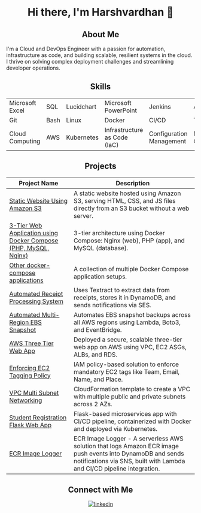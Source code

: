 <div align="center">
  
# Hi there, I'm Harshvardhan 👋



## About Me
</div>
I'm a Cloud and DevOps Engineer with a passion for automation, infrastructure as code, and building scalable, resilient systems in the cloud. I thrive on solving complex deployment challenges and streamlining developer operations.

<div align="center">
  
## Skills
<table>
  <tr>
    <td>Microsoft Excel</td>
    <td>SQL</td>
    <td>Lucidchart</td>
    <td>Microsoft PowerPoint</td>
    <td>Jenkins</td>
    <td>Ansible</td>
    <td>Grafana</td>
  </tr>
  <tr>
    <td>Git</td>
    <td>Bash</td>
    <td>Linux</td>
    <td>Docker</td>
    <td>CI/CD</td>
    <td>Terraform</td>
    <td>Prometheus</td>
  </tr>
  <tr>
    <td>Cloud Computing</td>
    <td>AWS</td>
    <td>Kubernetes</td>
    <td>Infrastructure as Code (IaC)</td>
    <td>Configuration Management</td>
    <td>Monitoring & Observability</td>
    <td></td>
  </tr>
</table>

</div>

<div align="center">
  
## Projects
</div>

| Project Name | Description |
|--------------|-------------|
| [Static Website Using Amazon S3](https://github.com/harshkhalkar/setup-static-website.git) | A static website hosted using Amazon S3, serving HTML, CSS, and JS files directly from an S3 bucket without a web server. |
| [3-Tier Web Application using Docker Compose (PHP, MySQL, Nginx)](https://github.com/harshkhalkar/Docker/tree/main/docker-compose/3%20Tier%20Application) | 3-tier architecture using Docker Compose: Nginx (web), PHP (app), and MySQL (database). |
| [Other docker-compose applications](https://github.com/harshkhalkar/Docker/tree/main/docker-compose) | A collection of multiple Docker Compose application setups. |
| [Automated Receipt Processing System](https://github.com/harshkhalkar/Automated-Receipt-Processing-System.git) | Uses Textract to extract data from receipts, stores it in DynamoDB, and sends notifications via SES. |
| [Automated Multi-Region EBS Snapshot](https://github.com/harshkhalkar/Automated-EBS-Snapshot.git) | Automates EBS snapshot backups across all AWS regions using Lambda, Boto3, and EventBridge. |
| [AWS Three Tier Web App](https://github.com/harshkhalkar/aws-three-tier-web-app.git) | Deployed a secure, scalable three-tier web app on AWS using VPC, EC2 ASGs, ALBs, and RDS. |
| [Enforcing EC2 Tagging Policy](https://github.com/harshkhalkar/EC2-Tag-Enforcement.git) | IAM policy-based solution to enforce mandatory EC2 tags like Team, Email, Name, and Place. |
| [VPC Multi Subnet Networking](https://github.com/harshkhalkar/CloudFormation.git) | CloudFormation template to create a VPC with multiple public and private subnets across 2 AZs. |
| [Student Registration Flask Web App](https://github.com/harshkhalkar/student-registration-flask-application.git) | Flask-based microservices app with CI/CD pipeline, containerized with Docker and deployed via Kubernetes. |
| [ECR Image Logger](https://github.com/harshkhalkar/ecr-image-logger.git) | ECR Image Logger - A serverless AWS solution that logs Amazon ECR image push events into DynamoDB and sends notifications via SNS, built with Lambda and CI/CD pipeline integration. |

<div align="center">
  
## Connect with Me
<a href="https://www.linkedin.com/in/harshkhalkar" target="_blank" rel="noopener noreferrer">
<img src=https://img.shields.io/badge/linkedin-%231E77B5.svg?&style=for-the-badge&logo=linkedin&logoColor=white alt=linkedin style="margin-bottom: 5px;" />
</a>

</div>
